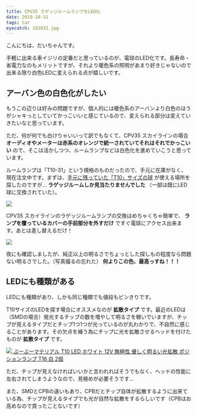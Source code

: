 ```yaml
---
title: CPV35 ラゲッジルームランプをLED化
date: 2019-10-31
tags: Car
eyecatch: 191031.jpg
---
```


こんにちは、だいちゃんです。

手軽に出来る車イジリの定番だと思っているのが、電球のLED化です。長寿命・省電力なのもメリットですが、それより暖色系の照明があまり好きじゃないので出来る限り白色LEDに変えられる点が嬉しいです。

## アーバン色の白色化がしたい

もうこの辺りは好みの問題ですが、個人的には暖色系のアーバンより白色のほうがシャキっとしていてかっこいいと感じているので、変えられる部分は変えていきたいなと思っています。

ただ、何が何でも白けりゃいいって訳でもなくて、CPV35 スカイラインの場合 **オーディオやメーターは赤系のオレンジで統一されていてそれはそれでかっこいい** ので、そこは活かしつつ、ルームランプなどは白色化を進めていこうと思っています。

ルームランプは「T10-31」という規格のものだったので、手元に在庫がなく、現在注文中です。まずは、[手元に残っていた「T10」サイズの球](https://store.shopping.yahoo.co.jp/at-parts7117/v3225-v3231.html) が使える場所を探したのですが... **ラゲッジルームしか見当たりませんでした** （一部は既にLED球に交換されていた）。

![](/images/191031_1.jpg)

CPV35 スカイラインのラゲッジルームランプの交換はめちゃくちゃ簡単で、 **ランプを覆っているカバーの手前部分を外すだけ** ですぐ電球にアクセス出来ます。あとは差し替えるだけ！

![](/images/191031_2.jpg)

夜にも確認しましたが、純正以上の明るさでちょっとした探しもの程度なら問題ない明るさでした。（写真撮るの忘れた） **何よりこの色、最高っすね！！！**

## LEDにも種類がある

LEDにも種類があり、しかも同じ種類でも値段もピンきりです。

T10サイズのLEDを探す場合にオススメなのが **拡散タイプ** です。最近のLEDは（SMDの場合）発光するチップの数を増やして明るさを稼いでいますが、チップが見えるタイプだとチップ1つ1つが光っているのが丸わかりで、不自然に感じることがあります。その欠点を補う為にチップに光を拡散させるヘッドを付けたものが **拡散タイプ** です。

[![](//images-fe.ssl-images-amazon.com/images/I/51jwkgBgtIL._SL160_.jpg) ぶーぶーマテリアル T10 LED ホワイト 12V 無極性 優しく明るい光拡散 ポジションランプ T16 白 2個](http://www.amazon.co.jp/exec/obidos/ASIN/B075M3SXR3/tairiku02280e-22/ref=nosim/)

ただ、チップが見えなければいいかと言われればそうでもなく、ヘッドの性能に左右されてしまうようなので、見極めが必要そうです...

また、SMDとCPBの違いもあり、CPBだとチップ自体が拡散するように出来ている為、チップが見えるタイプでも光が自然な拡散をするらしいです（CPBはお高めなので買ったことないです）
